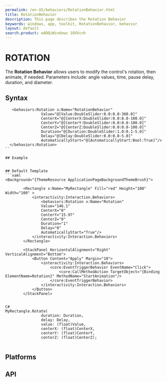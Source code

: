 ```yaml
---
permalink: /en-US/behaviors/RotationBehavior.html
title: RotationBehavior
description: This page describes the Rotation Behavior 
keywords: windows, app, toolkit, RotationBehavior, behavior
layout: default
search.product: eADQiWindows 10XVcnh
---
```


# ROTATION
The **Rotation Behavior** allows users to modify the control's rotation, then animate, if needed. Parameters include: angle values, time, pause delay, duration, and diameter.

## Syntax
```xaml
   <behaviors:Rotation x:Name="RotationBehavior" 
				Value="@[Value:DoubleSlider:0.0:0.0-360.0]"
				CenterX="@[CenterX:DoubleSlider:0.0:0.0-100.0]" 
				CenterY="@[CenterY:DoubleSlider:0.0:0.0-100.0]" 
				CenterZ="@[CenterZ:DoubleSlider:0.0:0.0-100.0]" 
				Duration="@[Duration:DoubleSlider:1.0:0.1-5.0]" 
				Delay="@[Delay:DoubleSlider:0.0:0.0-5.0]" 
				AutomaticallyStart="@[AutomaticallyStart:Bool:True]"/>
  </behaviors:Rotation>
``
 
## Example


## Default Template
```xaml
<Background="{ThemeResource ApplicationPageBackgroundThemeBrush}">

        <Rectangle x:Name="MyRectangle" Fill="red" Height="100" Width="100" >
            <interactivity:Interaction.Behaviors>
                <behaviors:Rotation x:Name="Rotation" 
				Value="146.1"
				CenterX="0" 
				CenterY="15.97" 
				CenterZ="0" 
				Duration="1" 
				Delay="0" 
				AutomaticallyStart="True"/>
            </interactivity:Interaction.Behaviors>
        </Rectangle>
        
        <StackPanel HorizontalAlignment="Right" VerticalAlignment="Bottom">
            <Button Content="Apply" Margin="10">
                <interactivity:Interaction.Behaviors>
                    <core:EventTriggerBehavior EventName="Click">
                        <core:CallMethodAction TargetObject="{Binding ElementName=Rotation}" MethodName="StartAnimation"/>
                    </core:EventTriggerBehavior>
                </interactivity:Interaction.Behaviors>
            </Button>
        </StackPanel>


C#
MyRectangle.Rotate(
                duration: Duration,
                delay: Delay,
                value: (float)Value,
                centerX: (float)CenterX,
                centerY: (float)CenterY,
                centerZ: (float)CenterZ);
    
```

## Platforms

## API
